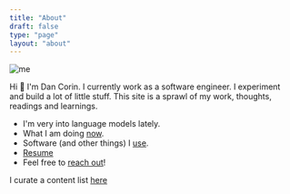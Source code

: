 ```yaml
---
title: "About"
draft: false
type: "page"
layout: "about"
---
```


![me](/img/me.jpeg)

Hi 👋 I'm Dan Corin.
I currently work as a software engineer.
I experiment and build a lot of little stuff.
This site is a sprawl of my work, thoughts, readings and learnings.

- I'm very into language models lately.
- What I am doing [now](/now).
- Software (and other things) I [use](/uses).
- [Resume](/files/resume.pdf)
- Feel free to [reach out](mailto:dcorin6@gmail.com)!

I curate a content list [here](/feeds/curated/)

